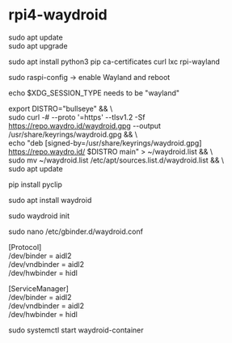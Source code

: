 # rpi4-waydroid

sudo apt update <br>
sudo apt upgrade <p>
  
sudo apt install python3 pip ca-certificates curl lxc rpi-wayland <p>
  
sudo raspi-config -> enable Wayland and reboot <p>
  
echo $XDG_SESSION_TYPE needs to be "wayland" <p>

export DISTRO="bullseye" && \ <br>
sudo curl -# --proto '=https' --tlsv1.2 -Sf https://repo.waydro.id/waydroid.gpg --output <br> /usr/share/keyrings/waydroid.gpg && \ <br>
echo "deb [signed-by=/usr/share/keyrings/waydroid.gpg] https://repo.waydro.id/ $DISTRO main" > ~/waydroid.list && \ <br>
sudo mv ~/waydroid.list /etc/apt/sources.list.d/waydroid.list && \ <br>
sudo apt update <p>

pip install pyclip <p>
  
sudo apt install waydroid <p>
  
sudo waydroid init <p>
  
sudo nano /etc/gbinder.d/waydroid.conf <p>
  
[Protocol] <br>
/dev/binder = aidl2 <br>
/dev/vndbinder = aidl2 <br>
/dev/hwbinder = hidl <p>

[ServiceManager] <br>
/dev/binder = aidl2 <br>
/dev/vndbinder = aidl2 <br>
/dev/hwbinder = hidl <p>
  
sudo systemctl start waydroid-container <p>

